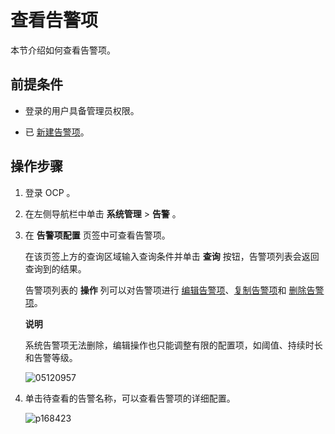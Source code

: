 查看告警项 
==========================

本节介绍如何查看告警项。

前提条件 
-------------------------

* 登录的用户具备管理员权限。

  

* 已 [新建告警项](../9.use-alert-management/2.create-an-alarm-item.md)。

  




操作步骤 
-------------------------

1. 登录 OCP 。

   

2. 在左侧导航栏中单击 **系统管理** \> **告警** 。

   

3. 在 **告警项配置** 页签中可查看告警项。

   在该页签上方的查询区域输入查询条件并单击 **查询** 按钮，告警项列表会返回查询到的结果。

   告警项列表的 **操作** 列可以对告警项进行 [编辑告警项](../9.use-alert-management/5.edit-an-alarm-item.md)、[复制告警项](../9.use-alert-management/4.copy-alerts.md)和 [删除告警项](../9.use-alert-management/6.delete-an-alarm-item.md)。
   
   **说明**

   

   系统告警项无法删除，编辑操作也只能调整有限的配置项，如阈值、持续时长和告警等级。

   ![05120957](https://help-static-aliyun-doc.aliyuncs.com/assets/img/zh-CN/2547870261/p272712.png)
   

4. 单击待查看的告警名称，可以查看告警项的详细配置。

   ![p168423](https://help-static-aliyun-doc.aliyuncs.com/assets/img/zh-CN/8539060261/p270992.png)
   



